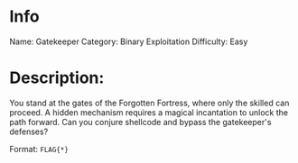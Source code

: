 # Info
Name: Gatekeeper
Category: Binary Exploitation
Difficulty: Easy

# Description:
You stand at the gates of the Forgotten Fortress, where only the skilled can proceed. A hidden mechanism requires a magical incantation to unlock the path forward. Can you conjure shellcode and bypass the gatekeeper's defenses?

Format: `FLAG{*}`